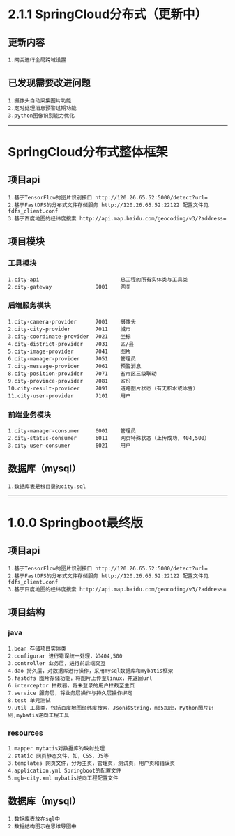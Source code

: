 # 2.1.1 SpringCloud分布式（更新中）  

## 更新内容  

    1.网关进行全局跨域设置  
    
## 已发现需要改进问题  

    1.摄像头自动采集图片功能  
    2.定时处理消息预警过期功能  
    3.python图像识别能力优化  

-----------------------------------------------------------------------------------------------------
# SpringCloud分布式整体框架  

## 项目api  

    1.基于TensorFlow的图片识别接口 http://120.26.65.52:5000/detect?url=  
    2.基于FastDFS的分布式文件存储服务 http://120.26.65.52:22122 配置文件见fdfs_client.conf  
    3.基于百度地图的经纬度搜索 http://api.map.baidu.com/geocoding/v3/?address=  
    
## 项目模块  

### 工具模块  

	1.city-api					    	总工程的所有实体类与工具类  
	2.city-gateway              9001    网关  
	
### 后端服务模块  

	1.city-camera-provider		7001	摄像头  
	2.city-city-provider		7011	城市  
	3.city-coordinate-provider	7021	坐标  
	4.city-district-provider	7031	区/县  
	5.city-image-provider		7041	图片  
	6.city-manager-provider		7051	管理员  
	7.city-message-provider		7061	预警消息  
	8.city-position-provider	7071	省市区三级联动  
	9.city-province-provider	7081	省份  
	10.city-result-provider		7091	道路图片状态（有无积水或冰雪）  
	11.city-user-provider		7101	用户  
	
### 前端业务模块  

	1.city-manager-consumer		6001	管理员  
	2.city-status-consumer		6011	网页特殊状态（上传成功，404,500）  
	3.city-user-consumer		6021	用户  
	
## 数据库（mysql） 
 
    1.数据库表是根目录的city.sql  

----------------------------------------------------------------------------------------------------------  
# 1.0.0 Springboot最终版  

## 项目api  

    1.基于TensorFlow的图片识别接口 http://120.26.65.52:5000/detect?url=  
    2.基于FastDFS的分布式文件存储服务 http://120.26.65.52:22122 配置文件见fdfs_client.conf  
    3.基于百度地图的经纬度搜索 http://api.map.baidu.com/geocoding/v3/?address=  
    
## 项目结构  

### java  

    1.bean 存储项目实体类  
    2.configurar 进行错误统一处理，如404,500  
    3.controller 业务层，进行前后端交互  
	4.dao 持久层，对数据库进行操作，采用mysql数据库和mybatis框架  
    5.fastdfs 图片存储功能，将图片上传至linux，并返回url  
    6.interceptor 拦截器，将未登录的用户拦截至主页  
    7.service 服务层，将业务层操作与持久层操作绑定  
    8.test 单元测试  
    9.util 工具类，包括百度地图经纬度搜索，Json转String，md5加密，Python图片识别,mybatis逆向工程工具
      
### resources  

    1.mapper mybatis对数据库的映射处理  
    2.static 网页静态文件，如，CSS，JS等  
    3.templates 网页文件，分为主页，管理页，测试页，用户页和错误页  
    4.application.yml Springboot的配置文件  
    5.mgb-city.xml mybatis逆向工程配置文件  
## 数据库（mysql）  

    1.数据库表放在sql中  
    2.数据结构图示在思维导图中  